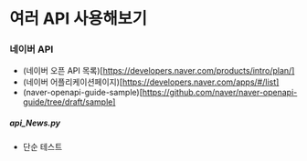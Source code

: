 # 여러 API 사용해보기


### 네이버 API 
- (네이버 오픈 API 목록)[https://developers.naver.com/products/intro/plan/]
- (네이버 어플리케이션페이지)[https://developers.naver.com/apps/#/list]
- (naver-openapi-guide-sample)[https://github.com/naver/naver-openapi-guide/tree/draft/sample]

##### api_News.py
- 단순 테스트

